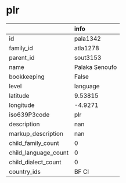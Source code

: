 # plr
|                      | info           |
|:---------------------|:---------------|
| id                   | pala1342       |
| family_id            | atla1278       |
| parent_id            | sout3153       |
| name                 | Palaka Senoufo |
| bookkeeping          | False          |
| level                | language       |
| latitude             | 9.53815        |
| longitude            | -4.9271        |
| iso639P3code         | plr            |
| description          | nan            |
| markup_description   | nan            |
| child_family_count   | 0              |
| child_language_count | 0              |
| child_dialect_count  | 0              |
| country_ids          | BF CI          |
